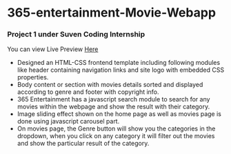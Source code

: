# 365-entertainment-Movie-Webapp

### Project 1 under Suven Coding Internship

You can view Live Preview <a href="https://yashitanamdeo.github.io/365-entertainment-Movie-Webapp/"> Here </a>

<ul><li>Designed an HTML-CSS frontend template including following modules like header containing navigation links and site logo with embedded CSS properties. </li>
<li>Body content or section with movies details sorted and displayed according to genre and footer with copyright info.</li>
<li>365 Entertainment has a javascript search module to search for any movies within the webpage and show the result with their category.</li>
<li>Image sliding effect shown on the home page as well as movies page is done using javascript carousel part.</li>
<li>On movies page, the Genre button will show you the categories in the dropdown, when you click on any category it will filter out the movies and show the particular result of the category.</li>

